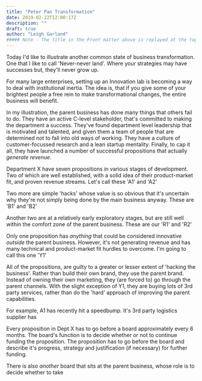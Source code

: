 ```yaml
---
title: "Peter Pan Transformation"
date: 2019-02-22T12:00:17Z
description: ""
draft: true
author: "Leigh Garland"
##### Note - The title in the Front matter above is replayed at the top of the rendered article
---
```


Today I'd like to illustrate another common state of business transformation. One that I like to call 'Never-never land'. Where your strategies may have successes but, they'll never grow up.

For many large enterprises, setting up an Innovation lab is becoming a way to deal with institutional inertia. The idea is, that if you give some of your brightest people a free rein to make transformational changes, the entire business will benefit.

In my illustration, the parent business has done many things that others fail to do. They have an active C-level stakeholder, that's committed to making the department a success. They've found department level leadership that is motivated and talented, and given them a team of people that are determined not to fall into old ways of working. They have a culture of customer-focussed research and a lean startup mentality. Finally, to cap it all, they have launched a number of successful propositions that actually _generate revenue_.

Department X have seven propositions in various stages of development. Two of which are well established, with a solid idea of  their product-market fit, and proven revenue streams. Let's call these 'A1' and 'A2'

Two more are simple 'hacks' whose value is so obvious that it's uncertain why they're not simply being done by the main business anyway. These are 'B1' and 'B2'

Another two are at a relatively early exploratory stages, but are still well within the comfort zone of the parent business. These are our 'R1' and 'R2'

Only one proposition has _anything_ that could be considered innovative _outside_ the parent business. However, it's not generating revenue and has many technical and product-market fit hurdles to overcome. I'm going to call this one 'Y1'

All of the propositions, are guilty to a greater or lesser extent of 'hacking the business'. Rather than build their own brand, they use the parent brand. Instead of owning their own marketing, they  (are forced to) go through the parent channels. With the slight exception of Y1, they are buying lots of 3rd party services, rather than do the 'hard' approach of improving the parent capabilities.

For example, A1 has recently hit a speedbump. It's 3rd party logistics supplier has

Every proposition in Dept X has to go before a board approximately every 6 months. The board's function is to decide whether or not to continue funding the proposition. The proposition has to go before the board and describe it's progress, strategy and justification (if necessary) for further funding.

There is also _another_ board that sits at the parent business, whose role is to decide whether to take



